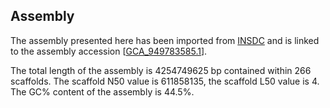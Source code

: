 **Assembly**
--------

The assembly presented here has been imported from [INSDC](http://www.insdc.org) and is linked to the assembly accession [[GCA\_949783585.1](http://www.ebi.ac.uk/ena/data/view/GCA_949783585.1)].

The total length of the assembly is 4254749625 bp contained within 266 scaffolds.
The scaffold N50 value is 611858135, the scaffold L50 value is 4.
The GC% content of the assembly is 44.5%.
